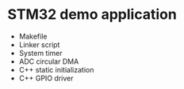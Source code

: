 # STM32 demo application
 - Makefile
 - Linker script
 - System timer
 - ADC circular DMA
 - C++ static initialization
 - C++ GPIO driver
